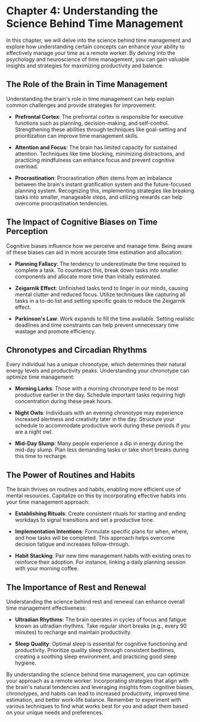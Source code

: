 Chapter 4: Understanding the Science Behind Time Management
===========================================================

In this chapter, we will delve into the science behind time management and explore how understanding certain concepts can enhance your ability to effectively manage your time as a remote worker. By delving into the psychology and neuroscience of time management, you can gain valuable insights and strategies for maximizing productivity and balance.

The Role of the Brain in Time Management
----------------------------------------

Understanding the brain's role in time management can help explain common challenges and provide strategies for improvement:

* **Prefrontal Cortex**: The prefrontal cortex is responsible for executive functions such as planning, decision-making, and self-control. Strengthening these abilities through techniques like goal-setting and prioritization can improve time management skills.

* **Attention and Focus**: The brain has limited capacity for sustained attention. Techniques like time blocking, minimizing distractions, and practicing mindfulness can enhance focus and prevent cognitive overload.

* **Procrastination**: Procrastination often stems from an imbalance between the brain's instant gratification system and the future-focused planning system. Recognizing this, implementing strategies like breaking tasks into smaller, manageable steps, and utilizing rewards can help overcome procrastination tendencies.

The Impact of Cognitive Biases on Time Perception
-------------------------------------------------

Cognitive biases influence how we perceive and manage time. Being aware of these biases can aid in more accurate time estimation and allocation:

* **Planning Fallacy**: The tendency to underestimate the time required to complete a task. To counteract this, break down tasks into smaller components and allocate more time than initially estimated.

* **Zeigarnik Effect**: Unfinished tasks tend to linger in our minds, causing mental clutter and reduced focus. Utilize techniques like capturing all tasks in a to-do list and setting specific goals to reduce the Zeigarnik effect.

* **Parkinson's Law**: Work expands to fill the time available. Setting realistic deadlines and time constraints can help prevent unnecessary time wastage and promote efficiency.

Chronotypes and Circadian Rhythms
---------------------------------

Every individual has a unique chronotype, which determines their natural energy levels and productivity peaks. Understanding your chronotype can optimize time management:

* **Morning Larks**: Those with a morning chronotype tend to be most productive earlier in the day. Schedule important tasks requiring high concentration during these peak hours.

* **Night Owls**: Individuals with an evening chronotype may experience increased alertness and creativity later in the day. Structure your schedule to accommodate productive work during these periods if you are a night owl.

* **Mid-Day Slump**: Many people experience a dip in energy during the mid-day slump. Plan less demanding tasks or take short breaks during this time to recharge.

The Power of Routines and Habits
--------------------------------

The brain thrives on routines and habits, enabling more efficient use of mental resources. Capitalize on this by incorporating effective habits into your time management approach:

* **Establishing Rituals**: Create consistent rituals for starting and ending workdays to signal transitions and set a productive tone.

* **Implementation Intentions**: Formulate specific plans for when, where, and how tasks will be completed. This approach helps overcome decision fatigue and increases follow-through.

* **Habit Stacking**: Pair new time management habits with existing ones to reinforce their adoption. For instance, linking a daily planning session with your morning coffee.

The Importance of Rest and Renewal
----------------------------------

Understanding the science behind rest and renewal can enhance overall time management effectiveness:

* **Ultradian Rhythms**: The brain operates in cycles of focus and fatigue known as ultradian rhythms. Take regular short breaks (e.g., every 90 minutes) to recharge and maintain productivity.

* **Sleep Quality**: Optimal sleep is essential for cognitive functioning and productivity. Prioritize quality sleep through consistent bedtimes, creating a soothing sleep environment, and practicing good sleep hygiene.

By understanding the science behind time management, you can optimize your approach as a remote worker. Incorporating strategies that align with the brain's natural tendencies and leveraging insights from cognitive biases, chronotypes, and habits can lead to increased productivity, improved time estimation, and better work-life balance. Remember to experiment with various techniques to find what works best for you and adapt them based on your unique needs and preferences.
